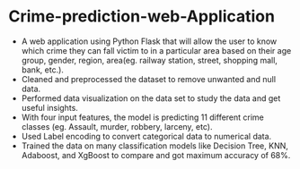 # Crime-prediction-web-Application
- A web application using Python Flask that will allow the user to know which crime they can fall victim to in a particular area based on their age group, gender, region, area(eg. railway station, street, shopping mall, bank, etc.).
- Cleaned and preprocessed the dataset to remove unwanted and null data.
- Performed data visualization on the data set to study the data and get useful insights.
- With four input features, the model is predicting 11 different crime classes (eg. Assault, murder, robbery, larceny, etc).
- Used Label encoding to convert categorical data to numerical data.
- Trained the data on many classification models like Decision Tree, KNN, Adaboost, and XgBoost to compare and got maximum accuracy of 68%.
